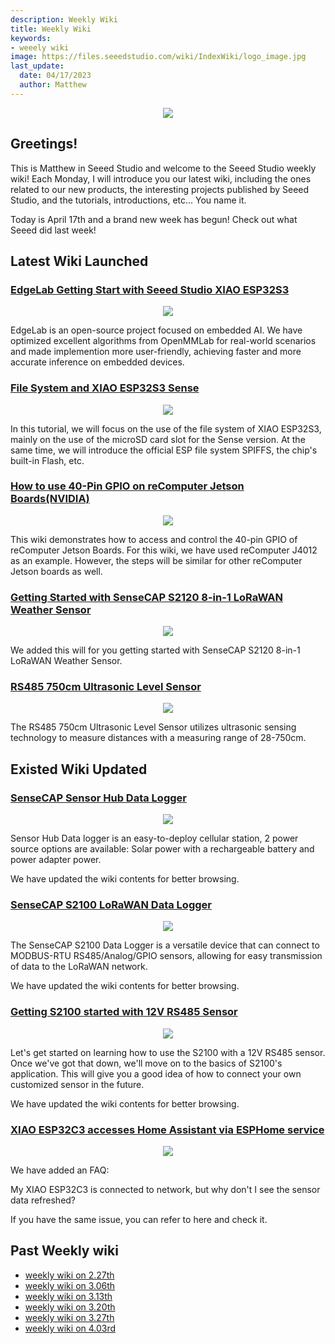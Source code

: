 ```yaml
---
description: Weekly Wiki
title: Weekly Wiki
keywords:
- weeely wiki
image: https://files.seeedstudio.com/wiki/IndexWiki/logo_image.jpg
last_update:
  date: 04/17/2023
  author: Matthew
---
```


<div align="center"><img width={1000} src="https://files.seeedstudio.com/wiki/IndexWiki/logo.png" /></div>

## Greetings!

This is Matthew in Seeed Studio and welcome to the Seeed Studio weekly wiki! Each Monday, I will introduce you our latest wiki, including the ones related to our new products, the interesting projects published by Seeed Studio, and the tutorials, introductions, etc... You name it.

Today is April 17th and a brand new week has begun! Check out what Seeed did last week!

## Latest Wiki Launched

### [EdgeLab Getting Start with Seeed Studio XIAO ESP32S3](https://wiki.seeedstudio.com/xiao_esp32s3_edgelab/)

<div align="center"><img width={800} src="https://raw.githubusercontent.com/Seeed-Studio/edgelab-example-esp32/main/docs/_static/esp32/images/esp32s3-xiao-lcd.png" /></div>

EdgeLab is an open-source project focused on embedded AI. We have optimized excellent algorithms from OpenMMLab for real-world scenarios and made implemention more user-friendly, achieving faster and more accurate inference on embedded devices.

### [File System and XIAO ESP32S3 Sense](https://wiki.seeedstudio.com/xiao_esp32s3_sense_filesystem/)

<div align="center"><img width={800} src="https://files.seeedstudio.com/wiki/SeeedStudio-XIAO-ESP32S3/img/73.jpg" /></div>

In this tutorial, we will focus on the use of the file system of XIAO ESP32S3, mainly on the use of the microSD card slot for the Sense version. At the same time, we will introduce the official ESP file system SPIFFS, the chip's built-in Flash, etc.

### [How to use 40-Pin GPIO on reComputer Jetson Boards(NVIDIA)](https://wiki.seeedstudio.com/reComputer_Jetson_GPIO/)

<div align="center"><img width={800} src="https://files.seeedstudio.com/wiki/reComputer-GPIO/4.png" /></div>

This wiki demonstrates how to access and control the 40-pin GPIO of reComputer Jetson Boards. For this wiki, we have used reComputer J4012 as an example. However, the steps will be similar for other reComputer Jetson boards as well.

### [Getting Started with SenseCAP S2120 8-in-1 LoRaWAN Weather Sensor](https://wiki.seeedstudio.com/Getting_Started_with_SenseCAP_S2120_8-in-1_LoRaWAN_Weather_Sensor/)

<div align="center"><img width={800} src="https://files.seeedstudio.com/wiki/wiki%20images/S2120%20Tutorials-Getting%20Started%20with%20SenseCAP%20S2120%208-in-1%20LoRaWAN%20Weather%20Sensor.files/Tutorials-Getting%20Started%20with%20SenseCAP%20S2120%208-in-1%20LoRaWAN%20Weather%20Sensor6116.png" /></div>

We added this will for you getting started with SenseCAP S2120 8-in-1 LoRaWAN Weather Sensor.

### [RS485 750cm Ultrasonic Level Sensor](/RS485_750cm_Ultrasonic_Sensor-1)

<div align="center"><img width={800} src="https://files.seeedstudio.com/wiki/750cm%20ultrasonic%20sensor/image1.jpeg" /></div>

The RS485 750cm Ultrasonic Level Sensor utilizes ultrasonic sensing technology to measure distances with a measuring range of 28-750cm.

## Existed Wiki Updated

### [SenseCAP Sensor Hub Data Logger](https://wiki.seeedstudio.com/Sensor/SenseCAP/SenseCAP_Data_Logger/SenseCAP-Sensor-Hub-Data-Logger/)

<div align="center"><img width={600} src="https://files.seeedstudio.com/products/102991154/wiki%20images/Sensor-Hub-2-1030x736.png" /></div>

Sensor Hub Data logger is an easy-to-deploy cellular station, 2 power source options are available: Solar power with a rechargeable battery and power adapter power. 

We have updated the wiki contents for better browsing.

### [SenseCAP S2100 LoRaWAN Data Logger](https://wiki.seeedstudio.com/Sensor/SenseCAP/SenseCAP_Data_Logger/Data_Logger/)

<div align="center"><img width={800} src="https://files.seeedstudio.com/wiki/SenseCAP/Data_Logger/3.png" /></div>

The SenseCAP S2100 Data Logger is a versatile device that can connect to MODBUS-RTU RS485/Analog/GPIO sensors, allowing for easy transmission of data to the LoRaWAN network. 

We have updated the wiki contents for better browsing.

### [Getting S2100 started with 12V RS485 Sensor](https://wiki.seeedstudio.com/Sensor/SenseCAP/SenseCAP_Data_Logger/tutorial/How_to_Configure_the_12V_RS485_Sensor_for_S2100_Data_Logger/)

<div align="center"><img width={200} src="https://files.seeedstudio.com/wiki/SenseCAP-S2110/12V_RS485_Sensor/36.png" /></div>

Let's get started on learning how to use the S2100 with a 12V RS485 sensor. Once we've got that down, we'll move on to the basics of S2100's application. This will give you a good idea of how to connect your own customized sensor in the future.

We have updated the wiki contents for better browsing.

### [XIAO ESP32C3 accesses Home Assistant via ESPHome service](https://wiki.seeedstudio.com/xiao-esp32c3-esphome/#faq4-my-xiao-esp32c3-is-connected-to-network-but-why-dont-i-see-the-sensor-data-refreshed)

<div align="center"><img width={800} src="https://files.seeedstudio.com/wiki/homs-xiaoc3-linkstar/esphome-pinconnect.png" /></div>

We have added an FAQ:

My XIAO ESP32C3 is connected to network, but why don't I see the sensor data refreshed?

If you have the same issue, you can refer to here and check it.

## Past Weekly wiki

- [weekly wiki on 2.27th](/Seeed_Elderly/weekly_wiki/wiki227)
- [weekly wiki on 3.06th](/Seeed_Elderly/weekly_wiki/wiki306)
- [weekly wiki on 3.13th](/Seeed_Elderly/weekly_wiki/wiki313)
- [weekly wiki on 3.20th](/Seeed_Elderly/weekly_wiki/wiki320)
- [weekly wiki on 3.27th](/Seeed_Elderly/weekly_wiki/wiki327)
- [weekly wiki on 4.03rd](/Seeed_Elderly/weekly_wiki/wiki403)
